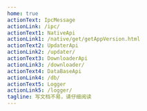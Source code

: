 ```yaml
---
home: true
actionText: IpcMessage
actionLink: /ipc/
actionText1: NativeApi
actionLink1: /native/get/getAppVersion.html
actionText2: UpdaterApi
actionLink2: /updater/
actionText3: DownloaderApi
actionLink3: /downloader/
actionText4: DataBaseApi
actionLink4: /db/
actionText5: Logger
actionLink5: /logger/
tagline: 写文档不易，请仔细阅读
---
```

